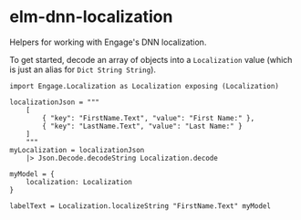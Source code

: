 # elm-dnn-localization

Helpers for working with Engage's DNN localization.

To get started, decode an array of objects into a `Localization` value (which is just an alias for `Dict String String`).

```
import Engage.Localization as Localization exposing (Localization)

localizationJson = """
    [
        { "key": "FirstName.Text", "value": "First Name:" },
        { "key": "LastName.Text", "value": "Last Name:" }
    ]
    """
myLocalization = localizationJson
    |> Json.Decode.decodeString Localization.decode

myModel = {
    localization: Localization
}

labelText = Localization.localizeString "FirstName.Text" myModel
```
